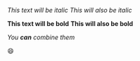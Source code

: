 *This text will be italic*
_This will also be italic_

**This text will be bold**
__This will also be bold__

_You **can** combine them_

:smile:
